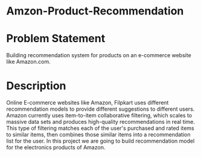 # Amzon-Product-Recommendation

# Problem Statement  
Building recommendation system for products on an e-commerce website like Amazon.com.

# Description
Online E-commerce websites like Amazon, Filpkart uses different recommendation models to provide different suggestions to different users. 
Amazon currently uses item-to-item collaborative filtering, which scales to massive data sets and produces high-quality recommendations in real time. This type of filtering matches each of the user's purchased and rated items to similar items, then combines those similar items into a recommendation list for the user. In this project we are going to build recommendation model for the electronics products of Amazon. 
